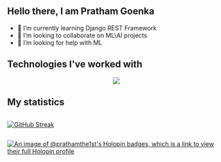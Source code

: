 <!--
**prathamthe1st/prathamthe1st** is a ✨ _special_ ✨ repository because its `README.md` (this file) appears on your GitHub profile.

Here are some ideas to get you started:

- 🔭 I’m currently working on ...
- 🌱 I’m currently learning ...
- 👯 I’m looking to collaborate on ...
- 🤔 I’m looking for help with ...
- 💬 Ask me about ...
- 📫 How to reach me: ...
- 😄 Pronouns: ...
- ⚡ Fun fact: ...
-->

## Hello there, I am Pratham Goenka

- 🌱 I’m currently learning Django REST Framework
- 👯 I’m looking to collaborate on ML\AI projects
- 🤔 I’m looking for help with ML

## Technologies I've worked with

<p align="center">
  <a href="https://skillicons.dev">
    <img src="https://skillicons.dev/icons?i=c,cpp,py,html,css,bootstrap,js,react,django,postman,postgres,mysql,mongodb,figma,vscode,git,bash,vercel,netlify,aws,gcp,linux,github" />
  </a>
</p>

## My statistics

<div align="center" style="display:flex;flex-direction:row">

[![GitHub Streak](https://github-readme-streak-stats.herokuapp.com/?user=prathamthe1st&theme=react)](https://git.io/streak-stats)

</div>


[![An image of @prathamthe1st's Holopin badges, which is a link to view their full Holopin profile](https://holopin.me/prathamthe1st)](https://holopin.io/@prathamthe1st)
